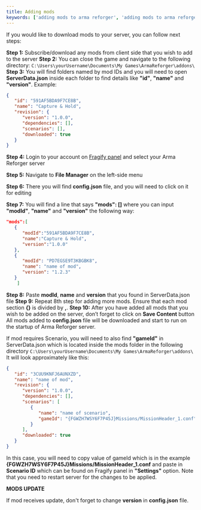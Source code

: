 ```yaml
---
title: Adding mods
keywords: ['adding mods to arma reforger', 'adding mods to arma reforger server', 'arma reforger mods', 'arma reforger server mods', 'arma reforger mod', 'arma reforger server mod']
---
```


If you would like to download mods to your server, you can follow next steps:

**Step 1:** Subscribe/download any mods from client side that you wish to add to the server
**Step 2:** You can close the game and navigate to the following directory: `C:\Users\yourUsername\Documents\My Games\ArmaReforger\addons\`
**Step 3:** You will find folders named by mod IDs and you will need to open **ServerData.json** inside each folder to find details like **"id"**, **"name"** and **"version"**. Example:
```json
{
   "id": "591AF5BDA9F7CE8B",
   "name": "Capture & Hold",
   "revision": {
      "version": "1.0.0",
      "dependencies": [],
      "scenarios": [],
      "downloaded": true
   }
}
```
**Step 4:** Login to your account on [Fragify panel](VAR::FRAGIFY_URL) and select your Arma Reforger server

**Step 5:** Navigate to **File Manager** on the left-side menu

**Step 6:** There you will find **config.json** file, and you will need to click on it for editing

**Step 7:** You will find a line that says **"mods": []** where you can input **"modId"**, **"name"** and **"version"** the following way:
```json
"mods":[
   {
      "modId":"591AF5BDA9F7CE8B",
      "name":"Capture & Hold",
      "version":"1.0.0"
   },
   {
      "modId": "PD7EGSE9T3KBGBK8",
      "name": "name of mod",
      "version": "1.2.3"
   }
    ]
```
**Step 8:** Paste **modId**, **name** and **version** that you found in ServerData.json file
**Step 9:** Repeat 8th step for adding more mods. Ensure that each mod section **{}** is divided by **,**.
**Step 10:** After you have added all mods that you wish to be added on the server, don’t forget to click on **Save Content** button
All mods added to **config.json** file will be downloaded and start to run on the startup of Arma Reforger server.

If mod requires Scenario, you will need to also find **"gameId"** in ServerData.json which is located inside the mods folder in the following directory `C:\Users\yourUsername\Documents\My Games\ArmaReforger\addons\`
It will look approximately like this:
```json
{
   "id": "3CUU9KNFJ6AUNXZD",
   "name": "name of mod",
   "revision": {
      "version": "1.0.0",
      "dependencies": [],
      "scenarios": [
         {
            "name": "name of scenario",
            "gameId": "{FGWZH7WSY6F7P45J}Missions/MissionHeader_1.conf"
         }
      ],
      "downloaded": true
   }
}
```
In this case, you will need to copy value of gameId which is in the example **{FGWZH7WSY6F7P45J}Missions/MissionHeader_1.conf** and paste in **Scenario ID** which can be found on Fragify panel in **"Settings"** option.
Note that you need to restart server for the changes to be applied.

**MODS UPDATE**

If mod receives update, don't forget to change **version** in **config.json** file.